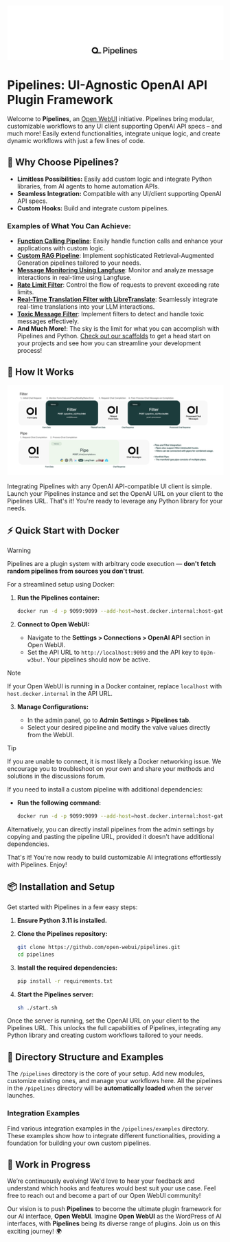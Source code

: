 <p align="center">
  <a href="#"><img src="./header.png" alt="Pipelines Logo"></a>
</p>

# Pipelines: UI-Agnostic OpenAI API Plugin Framework

Welcome to **Pipelines**, an [Open WebUI](https://github.com/open-webui) initiative. Pipelines bring modular, customizable workflows to any UI client supporting OpenAI API specs – and much more! Easily extend functionalities, integrate unique logic, and create dynamic workflows with just a few lines of code.

## 🚀 Why Choose Pipelines?

- **Limitless Possibilities:** Easily add custom logic and integrate Python libraries, from AI agents to home automation APIs.
- **Seamless Integration:** Compatible with any UI/client supporting OpenAI API specs.
- **Custom Hooks:** Build and integrate custom pipelines.

### Examples of What You Can Achieve:

- [**Function Calling Pipeline**](/examples/function_calling/function_calling_filter_pipeline.py): Easily handle function calls and enhance your applications with custom logic.
- [**Custom RAG Pipeline**](/examples/rag/llamaindex_pipeline.py): Implement sophisticated Retrieval-Augmented Generation pipelines tailored to your needs.
- [**Message Monitoring Using Langfuse**](/examples/filters/langfuse_filter_pipeline.py): Monitor and analyze message interactions in real-time using Langfuse.
- [**Rate Limit Filter**](/examples/filters/rate_limit_filter_pipeline.py): Control the flow of requests to prevent exceeding rate limits.
- [**Real-Time Translation Filter with LibreTranslate**](/examples/filters/libretranslate_filter_pipeline.py): Seamlessly integrate real-time translations into your LLM interactions.
- [**Toxic Message Filter**](/examples/filters/detoxify_filter_pipeline.py): Implement filters to detect and handle toxic messages effectively.
- **And Much More!**: The sky is the limit for what you can accomplish with Pipelines and Python. [Check out our scaffolds](/examples/scaffolds) to get a head start on your projects and see how you can streamline your development process!

## 🔧 How It Works

<p align="center">
  <a href="./docs/images/workflow.png"><img src="./docs/images/workflow.png" alt="Pipelines Workflow"></a>
</p>

Integrating Pipelines with any OpenAI API-compatible UI client is simple. Launch your Pipelines instance and set the OpenAI URL on your client to the Pipelines URL. That's it! You're ready to leverage any Python library for your needs.

## ⚡ Quick Start with Docker

> [!WARNING]
> Pipelines are a plugin system with arbitrary code execution — **don't fetch random pipelines from sources you don't trust**.

For a streamlined setup using Docker:

1. **Run the Pipelines container:**

   ```sh
   docker run -d -p 9099:9099 --add-host=host.docker.internal:host-gateway -v pipelines:/app/pipelines --name pipelines --restart always ghcr.io/open-webui/pipelines:main
   ```

2. **Connect to Open WebUI:**

   - Navigate to the **Settings > Connections > OpenAI API** section in Open WebUI.
   - Set the API URL to `http://localhost:9099` and the API key to `0p3n-w3bu!`. Your pipelines should now be active.

> [!NOTE]
> If your Open WebUI is running in a Docker container, replace `localhost` with `host.docker.internal` in the API URL.

3. **Manage Configurations:**

   - In the admin panel, go to **Admin Settings > Pipelines tab**.
   - Select your desired pipeline and modify the valve values directly from the WebUI.

> [!TIP]
> If you are unable to connect, it is most likely a Docker networking issue. We encourage you to troubleshoot on your own and share your methods and solutions in the discussions forum.

If you need to install a custom pipeline with additional dependencies:

- **Run the following command:**

  ```sh
  docker run -d -p 9099:9099 --add-host=host.docker.internal:host-gateway -e PIPELINES_URLS="https://github.com/open-webui/pipelines/blob/main/examples/filters/detoxify_filter_pipeline.py" -v pipelines:/app/pipelines --name pipelines --restart always ghcr.io/open-webui/pipelines:main
  ```

Alternatively, you can directly install pipelines from the admin settings by copying and pasting the pipeline URL, provided it doesn't have additional dependencies.

That's it! You're now ready to build customizable AI integrations effortlessly with Pipelines. Enjoy!

## 📦 Installation and Setup

Get started with Pipelines in a few easy steps:

1. **Ensure Python 3.11 is installed.**
2. **Clone the Pipelines repository:**

   ```sh
   git clone https://github.com/open-webui/pipelines.git
   cd pipelines
   ```

3. **Install the required dependencies:**

   ```sh
   pip install -r requirements.txt
   ```

4. **Start the Pipelines server:**

   ```sh
   sh ./start.sh
   ```

Once the server is running, set the OpenAI URL on your client to the Pipelines URL. This unlocks the full capabilities of Pipelines, integrating any Python library and creating custom workflows tailored to your needs.

## 📂 Directory Structure and Examples

The `/pipelines` directory is the core of your setup. Add new modules, customize existing ones, and manage your workflows here. All the pipelines in the `/pipelines` directory will be **automatically loaded** when the server launches.

### Integration Examples

Find various integration examples in the `/pipelines/examples` directory. These examples show how to integrate different functionalities, providing a foundation for building your own custom pipelines.

## 🎉 Work in Progress

We’re continuously evolving! We'd love to hear your feedback and understand which hooks and features would best suit your use case. Feel free to reach out and become a part of our Open WebUI community!

Our vision is to push **Pipelines** to become the ultimate plugin framework for our AI interface, **Open WebUI**. Imagine **Open WebUI** as the WordPress of AI interfaces, with **Pipelines** being its diverse range of plugins. Join us on this exciting journey! 🌍

